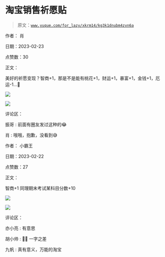 # 淘宝销售祈愿贴

> 原文：[`www.yuque.com/for_lazy/xkrm14/kg3k1dnubm4zvn6a`](https://www.yuque.com/for_lazy/xkrm14/kg3k1dnubm4zvn6a)

作者： 肖

日期：2023-02-23

点赞数：30

正文：

美好的祈愿变现？智商+1，那是不是能有桃花+1，财运+1，暴富+1，金钱+1，厄运-1…🤔

![](img/b333f9c2d4f92871d0d0e9ce46f57ffe.png)  

![](img/d26200751fb96907e04a82b45fb65e84.png)  

评论区：

振哥 : 前面有圈友发过这种的😂

肖 : 哦哦，抱歉，没看到😅

作者： 小霸王

日期：2023-02-22

点赞数：27

正文：

智商+1 同理期末考试某科目分数+10

![](img/a07c137544a347b33939c82187116aa3.png)  

![](img/c33fb2e0d5c5feefcc9ec2c788889ca1.png)  

评论区：

亦小亮 : 有意思

胡小帅 : 🐂🐂 一字之差

九帆 : 真有意义，万能的淘宝



